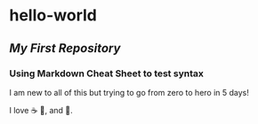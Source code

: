 # hello-world
## *My First Repository* 
### Using Markdown Cheat Sheet to test syntax
I am new to all of this but trying to go from zero to hero in 5 days!

I love :coffee: :pizza:, and :dancer:.
